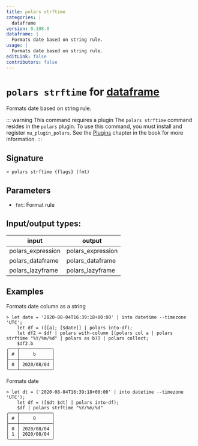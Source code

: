 ```yaml
---
title: polars strftime
categories: |
  dataframe
version: 0.108.0
dataframe: |
  Formats date based on string rule.
usage: |
  Formats date based on string rule.
editLink: false
contributors: false
---
```

<!-- This file is automatically generated. Please edit the command in https://github.com/nushell/nushell instead. -->

# `polars strftime` for [dataframe](/commands/categories/dataframe.md)

<div class='command-title'>Formats date based on string rule.</div>

::: warning This command requires a plugin
The `polars strftime` command resides in the `polars` plugin.
To use this command, you must install and register `nu_plugin_polars`.
See the [Plugins](/book/plugins.html) chapter in the book for more information.
:::


## Signature

```> polars strftime {flags} (fmt)```

## Parameters

 -  `fmt`: Format rule


## Input/output types:

| input             | output            |
| ----------------- | ----------------- |
| polars_expression | polars_expression |
| polars_dataframe  | polars_dataframe  |
| polars_lazyframe  | polars_lazyframe  |
## Examples

Formats date column as a string
```nu
> let date = '2020-08-04T16:39:18+00:00' | into datetime --timezone 'UTC';
    let df = ([[a]; [$date]] | polars into-df);
    let df2 = $df | polars with-column [(polars col a | polars strftime "%Y/%m/%d" | polars as b)] | polars collect;
    $df2.b
╭───┬────────────╮
│ # │     b      │
├───┼────────────┤
│ 0 │ 2020/08/04 │
╰───┴────────────╯

```

Formats date
```nu
> let dt = ('2020-08-04T16:39:18+00:00' | into datetime --timezone 'UTC');
    let df = ([$dt $dt] | polars into-df);
    $df | polars strftime "%Y/%m/%d"
╭───┬────────────╮
│ # │     0      │
├───┼────────────┤
│ 0 │ 2020/08/04 │
│ 1 │ 2020/08/04 │
╰───┴────────────╯

```

